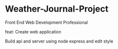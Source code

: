# Weather-Journal-Project

Front End Web Development Professional

feat: Create web application

Build api and server using node express and edit style
